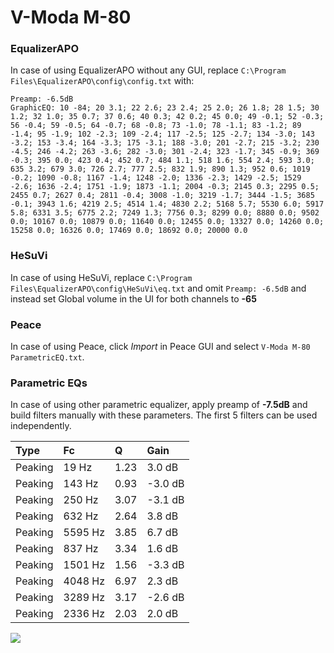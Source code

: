 # V-Moda M-80

### EqualizerAPO
In case of using EqualizerAPO without any GUI, replace `C:\Program Files\EqualizerAPO\config\config.txt`
with:
```
Preamp: -6.5dB
GraphicEQ: 10 -84; 20 3.1; 22 2.6; 23 2.4; 25 2.0; 26 1.8; 28 1.5; 30 1.2; 32 1.0; 35 0.7; 37 0.6; 40 0.3; 42 0.2; 45 0.0; 49 -0.1; 52 -0.3; 56 -0.4; 59 -0.5; 64 -0.7; 68 -0.8; 73 -1.0; 78 -1.1; 83 -1.2; 89 -1.4; 95 -1.9; 102 -2.3; 109 -2.4; 117 -2.5; 125 -2.7; 134 -3.0; 143 -3.2; 153 -3.4; 164 -3.3; 175 -3.1; 188 -3.0; 201 -2.7; 215 -3.2; 230 -4.5; 246 -4.2; 263 -3.6; 282 -3.0; 301 -2.4; 323 -1.7; 345 -0.9; 369 -0.3; 395 0.0; 423 0.4; 452 0.7; 484 1.1; 518 1.6; 554 2.4; 593 3.0; 635 3.2; 679 3.0; 726 2.7; 777 2.5; 832 1.9; 890 1.3; 952 0.6; 1019 -0.2; 1090 -0.8; 1167 -1.4; 1248 -2.0; 1336 -2.3; 1429 -2.5; 1529 -2.6; 1636 -2.4; 1751 -1.9; 1873 -1.1; 2004 -0.3; 2145 0.3; 2295 0.5; 2455 0.7; 2627 0.4; 2811 -0.4; 3008 -1.0; 3219 -1.7; 3444 -1.5; 3685 -0.1; 3943 1.6; 4219 2.5; 4514 1.4; 4830 2.2; 5168 5.7; 5530 6.0; 5917 5.8; 6331 3.5; 6775 2.2; 7249 1.3; 7756 0.3; 8299 0.0; 8880 0.0; 9502 0.0; 10167 0.0; 10879 0.0; 11640 0.0; 12455 0.0; 13327 0.0; 14260 0.0; 15258 0.0; 16326 0.0; 17469 0.0; 18692 0.0; 20000 0.0
```

### HeSuVi
In case of using HeSuVi, replace `C:\Program Files\EqualizerAPO\config\HeSuVi\eq.txt` and omit `Preamp:
-6.5dB` and instead set Global volume in the UI for both channels to **-65**

### Peace
In case of using Peace, click *Import* in Peace GUI and select `V-Moda M-80 ParametricEQ.txt`.

### Parametric EQs
In case of using other parametric equalizer, apply preamp of **-7.5dB** and build filters manually with
these parameters. The first 5 filters can be used independently.

| Type    | Fc      |    Q | Gain    |
|:--------|:--------|:-----|:--------|
| Peaking | 19 Hz   | 1.23 | 3.0 dB  |
| Peaking | 143 Hz  | 0.93 | -3.0 dB |
| Peaking | 250 Hz  | 3.07 | -3.1 dB |
| Peaking | 632 Hz  | 2.64 | 3.8 dB  |
| Peaking | 5595 Hz | 3.85 | 6.7 dB  |
| Peaking | 837 Hz  | 3.34 | 1.6 dB  |
| Peaking | 1501 Hz | 1.56 | -3.3 dB |
| Peaking | 4048 Hz | 6.97 | 2.3 dB  |
| Peaking | 3289 Hz | 3.17 | -2.6 dB |
| Peaking | 2336 Hz | 2.03 | 2.0 dB  |

![](https://raw.githubusercontent.com/jaakkopasanen/AutoEq/master/results/innerfidelity/sbaf-serious/V-Moda%20M-80/V-Moda%20M-80.png)